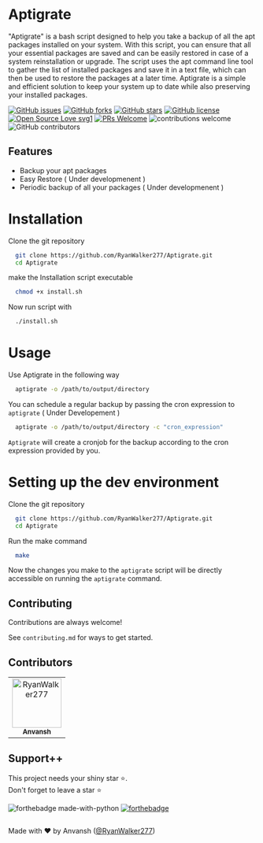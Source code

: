 # Aptigrate
"Aptigrate" is a bash script designed to help you take a backup of all the apt packages installed on your system. With this script, you can ensure that all your essential packages are saved and can be easily restored in case of a system reinstallation or upgrade. The script uses the apt command line tool to gather the list of installed packages and save it in a text file, which can then be used to restore the packages at a later time. Aptigrate is a simple and efficient solution to keep your system up to date while also preserving your installed packages.

[![GitHub issues](https://img.shields.io/github/issues/RyanWalker277/Aptigrate)](https://github.com/RyanWalker277/Aptigrate/issues)
[![GitHub forks](https://img.shields.io/github/forks/RyanWalker277/Aptigrate)](https://github.com/RyanWalker277/Aptigrate/network)
[![GitHub stars](https://img.shields.io/github/stars/RyanWalker277/Aptigrate)](https://github.com/RyanWalker277/Aptigrate/stargazers)
[![GitHub license](https://img.shields.io/github/license/RyanWalker277/Aptigrate)](https://github.com/RyanWalker277/Aptigrate/blob/main/LICENSE)
[![Open Source Love svg1](https://badges.frapsoft.com/os/v1/open-source.svg?v=103)](https://github.com/ellerbrock/open-source-badges/) [![PRs Welcome](https://img.shields.io/badge/PRs-welcome-brightgreen.svg?style=flat-square)](http://makeapullrequest.com) ![contributions welcome](https://img.shields.io/static/v1.svg?label=Contributions&message=Welcome&color=0059b3&style=flat-square) ![GitHub contributors](https://img.shields.io/github/contributors-anon/RyanWalker277/Aptigrate) 
<br>

## Features

- Backup your apt packages
- Easy Restore ( Under developmenent )
- Periodic backup of all your packages ( Under developmenent )


# Installation

Clone the git repository

```bash
  git clone https://github.com/RyanWalker277/Aptigrate.git
  cd Aptigrate
```
make the Installation script executable
```bash
  chmod +x install.sh
```
Now run script with 
```bash
  ./install.sh
```
# Usage

Use Aptigrate in the following way

```bash
  aptigrate -o /path/to/output/directory 
```
You can schedule a regular backup by passing the cron expression to `aptigrate` ( Under Developement )
```bash
  aptigrate -o /path/to/output/directory -c "cron_expression"
```
`Aptigrate` will create a cronjob for the backup according to the cron expression provided by you.

# Setting up the dev environment
Clone the git repository

```bash
  git clone https://github.com/RyanWalker277/Aptigrate.git
  cd Aptigrate
```
Run the make command 
```bash
  make
```
Now the changes you make to the `aptigrate` script will be directly accessible on running the `aptigrate` command.

## Contributing

Contributions are always welcome!

See `contributing.md` for ways to get started.

## Contributors

<!-- readme: contributors -start -->
<table>
<tr>
    <td align="center">
        <a href="https://github.com/RyanWalker277">
            <img src="https://avatars.githubusercontent.com/u/32684077?v=4" width="100;" alt="RyanWalker277"/>
            <br />
            <sub><b>Anvansh</b></sub>
        </a>
    </td></tr>
</table>
<!-- readme: contributors -end -->

## Support++

This project needs your shiny star ⭐.   
Don't forget to leave a star ⭐️

![forthebadge made-with-python](https://forthebadge.com/images/badges/open-source.svg)  [![forthebadge](https://forthebadge.com/images/badges/built-with-love.svg)](https://forthebadge.com)


##
Made with ❤ by Anvansh ([@RyanWalker277](https://github.com/RyanWalker277))
